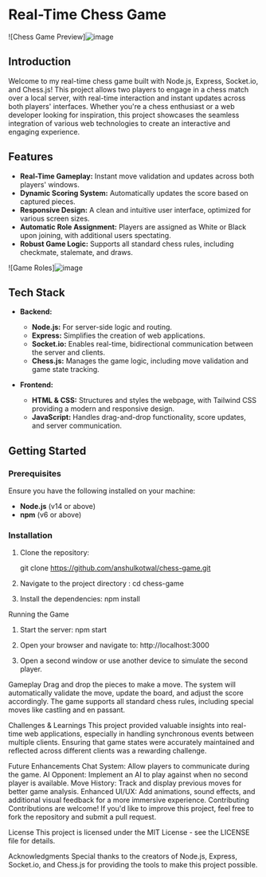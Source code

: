 # Real-Time Chess Game

![Chess Game Preview]![image](https://github.com/user-attachments/assets/76075553-d1f8-4fd6-8305-b8d453d8b2f5)


## Introduction

Welcome to my real-time chess game built with Node.js, Express, Socket.io, and Chess.js! This project allows two players to engage in a chess match over a local server, with real-time interaction and instant updates across both players' interfaces. Whether you're a chess enthusiast or a web developer looking for inspiration, this project showcases the seamless integration of various web technologies to create an interactive and engaging experience.

## Features

- **Real-Time Gameplay:** Instant move validation and updates across both players' windows.
- **Dynamic Scoring System:** Automatically updates the score based on captured pieces.
- **Responsive Design:** A clean and intuitive user interface, optimized for various screen sizes.
- **Automatic Role Assignment:** Players are assigned as White or Black upon joining, with additional users spectating.
- **Robust Game Logic:** Supports all standard chess rules, including checkmate, stalemate, and draws.

![Game Roles]![image](https://github.com/user-attachments/assets/6c00cd5a-333f-442d-8e06-aceb985cba2e)


## Tech Stack

- **Backend:**
  - **Node.js:** For server-side logic and routing.
  - **Express:** Simplifies the creation of web applications.
  - **Socket.io:** Enables real-time, bidirectional communication between the server and clients.
  - **Chess.js:** Manages the game logic, including move validation and game state tracking.

- **Frontend:**
  - **HTML & CSS:** Structures and styles the webpage, with Tailwind CSS providing a modern and responsive design.
  - **JavaScript:** Handles drag-and-drop functionality, score updates, and server communication.

## Getting Started

### Prerequisites

Ensure you have the following installed on your machine:
- **Node.js** (v14 or above)
- **npm** (v6 or above)

### Installation

1. Clone the repository:
   
   git clone https://github.com/anshulkotwal/chess-game.git
   
2. Navigate to the project directory :
   cd chess-game

3. Install the dependencies:
   npm install

Running the Game
1. Start the server:
   npm start
   
2. Open your browser and navigate to:
   http://localhost:3000

3. Open a second window or use another device to simulate the second player.

Gameplay
Drag and drop the pieces to make a move. The system will automatically validate the move, update the board, and adjust the score accordingly. The game supports all standard chess rules, including special moves like castling and en passant.


Challenges & Learnings
This project provided valuable insights into real-time web applications, especially in handling synchronous events between multiple clients. Ensuring that game states were accurately maintained and reflected across different clients was a rewarding challenge.

Future Enhancements
Chat System: Allow players to communicate during the game.
AI Opponent: Implement an AI to play against when no second player is available.
Move History: Track and display previous moves for better game analysis.
Enhanced UI/UX: Add animations, sound effects, and additional visual feedback for a more immersive experience.
Contributing
Contributions are welcome! If you'd like to improve this project, feel free to fork the repository and submit a pull request.

License
This project is licensed under the MIT License - see the LICENSE file for details.

Acknowledgments
Special thanks to the creators of Node.js, Express, Socket.io, and Chess.js for providing the tools to make this project possible.

